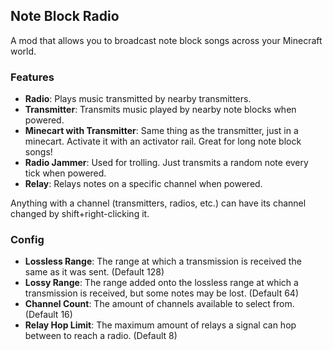 ## Note Block Radio
A mod that allows you to broadcast note block songs across your Minecraft world.
### Features
- **Radio**: Plays music transmitted by nearby transmitters.
- **Transmitter**: Transmits music played by nearby note blocks when powered.
- **Minecart with Transmitter**: Same thing as the transmitter, just in a minecart. Activate it with an activator rail. Great for long note block songs!
- **Radio Jammer**: Used for trolling. Just transmits a random note every tick when powered.
- **Relay**: Relays notes on a specific channel when powered.

Anything with a channel (transmitters, radios, etc.) can have its channel changed by shift+right-clicking it.
### Config
- **Lossless Range**: The range at which a transmission is received the same as it was sent. (Default 128)
- **Lossy Range**: The range added onto the lossless range at which a transmission is received, but some notes may be lost. (Default 64)
- **Channel Count**: The amount of channels available to select from. (Default 16)
- **Relay Hop Limit**: The maximum amount of relays a signal can hop between to reach a radio. (Default 8)